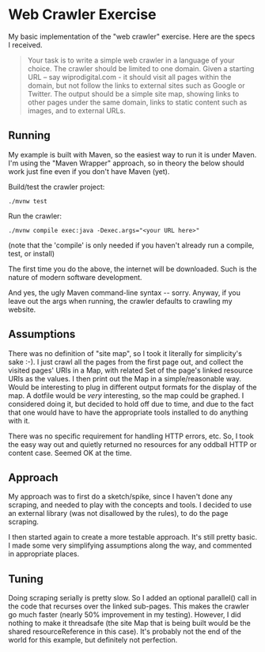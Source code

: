 Web Crawler Exercise
====================
My basic implementation of the "web crawler" exercise.  Here are the specs I received.

> Your task is to write a simple web crawler in a language of your choice.
The crawler should be limited to one domain. Given a starting URL – say wiprodigital.com - it should visit all pages within the domain, but not follow the links to external sites such as Google or Twitter.
The output should be a simple site map, showing links to other pages under the same domain, links to static content such as images, and to external URLs.

Running
-------
My example is built with Maven, so the easiest way to run it is under Maven.  I'm using the "Maven Wrapper"
approach, so in theory the below should work just fine even if you don't have Maven (yet).

 Build/test the crawler project:
 
 ```./mvnw test```
 
 Run the crawler:
 
 ```./mvnw compile exec:java -Dexec.args="<your URL here>"```
 
(note that the 'compile' is only needed if you haven't already run a compile, test, or install)

The first time you do the above, the internet will be downloaded.  Such is the nature of modern
software development.

And yes, the ugly Maven command-line syntax -- sorry.  Anyway, if you leave out the args when running, 
the crawler defaults to crawling my website.


Assumptions
-----------
There was no definition of "site map", so I took it literally for simplicity's sake :-).
I just crawl all the pages from the first page out, and collect the visited pages' URIs
in a Map, with related Set of the page's linked resource URIs as the values.  I then print
out the Map in a simple/reasonable way.  Would be interesting to plug in different output formats
for the display of the map.  A dotfile would be _very_ interesting, so the map could be graphed.
I considered doing it, but decided to hold off due to time, and due to the fact that one would
have to have the appropriate tools installed to do anything with it.

There was no specific requirement for handling HTTP errors, etc.  So, I took the easy way out
and quietly returned no resources for any oddball HTTP or content case.  Seemed OK at the time.

Approach
--------
My approach was to first do a sketch/spike, since I haven't done any scraping, and needed
to play with the concepts and tools.  I decided to use an external library (was not 
disallowed by the rules), to do the page scraping.

I then started again to create a more testable approach.  It's still pretty basic.  I made 
some very simplifying assumptions along the way, and commented in appropriate places.

Tuning
------
Doing scraping serially is pretty slow.  So I added an optional parallel() call in the 
code that recurses over the linked sub-pages.  This makes the crawler go much faster 
(nearly 50% improvement in my testing). However, I did nothing to make it threadsafe 
(the site Map that is being built would be the shared resourceReference in this case).  It's 
probably not the end of the world for this example, but definitely not perfection. 
